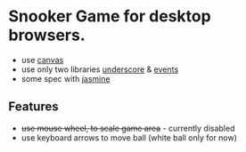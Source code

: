 # Snooker Game for desktop browsers.

* use [canvas][1]
* use only two libraries [underscore][2] & [events][4]
* some spec with [jasmine][3]

[1]: http://www.w3.org/TR/2011/WD-html5-20110525/the-canvas-element.html
[2]: http://underscorejs.org/
[3]: http://pivotal.github.io/jasmine/
[4]: http://www.events-js.com/

## Features

* ~~use mouse wheel, to scale game area~~ - currently disabled
* use keyboard arrows to move ball (white ball only for now)